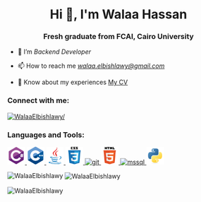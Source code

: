 <h1 align="center">Hi 👋, I'm Walaa Hassan </h1>
<h3 align="center">Fresh graduate from FCAI, Cairo University</h3>


- 🌱 I’m *Backend Developer*

- 📫 How to reach me *walaa.elbishlawy@gmail.com*

- 📄 Know about my experiences [My CV]([https://drive.google.com/file/d/1VfJPdaFUirb1-OyEmUi2rwaFZRWO48oN/view?usp=sharing](https://drive.google.com/drive/u/0/folders/1I2fYN6PUVPDXV6lrP1HcCD0TAAi2bjyE?q=parent:1I2fYN6PUVPDXV6lrP1HcCD0TAAi2bjyE%20type:pdf%20sharedwith:public))


<h3 align="left">Connect with me:</h3>
<p align="left">
<a href="https://www.linkedin.com/in/walaa-hassan-49514a223/" target="blank"><img align="center" src="https://raw.githubusercontent.com/rahuldkjain/github-profile-readme-generator/master/src/images/icons/Social/linked-in-alt.svg" alt="WalaaElbishlawy/" height="30" width="40" /></a>

<h3 align="left">Languages and Tools:</h3>
<p align="left"> <a href="https://www.w3schools.com/cs/" target="_blank" rel="noreferrer"> <img src="https://raw.githubusercontent.com/devicons/devicon/master/icons/csharp/csharp-original.svg" alt="csharp" width="40" height="40"/> </a> <a href="https://www.cprogramming.com/" target="_blank" rel="noreferrer">  </a> <a href="https://www.w3schools.com/cpp/" target="_blank" rel="noreferrer"> <img src="https://raw.githubusercontent.com/devicons/devicon/master/icons/cplusplus/cplusplus-original.svg" alt="cplusplus" width="40" height="40"/> </a> <a href="https://www.w3schools.com/cs/" target="_blank" rel="noreferrer"> <img src="https://raw.githubusercontent.com/devicons/devicon/master/icons/java/java-original.svg" alt="java" width="40" height="40"/> </a> <a href="https://www.w3schools.com/css/" target="_blank" rel="noreferrer"> <img src="https://raw.githubusercontent.com/devicons/devicon/master/icons/css3/css3-original-wordmark.svg" alt="css3" width="40" height="40"/> </a> <a href="https://dotnet.microsoft.com/" target="_blank" rel="noreferrer"> </a> <a href="https://git-scm.com/" target="_blank" rel="noreferrer"> <img src="https://www.vectorlogo.zone/logos/git-scm/git-scm-icon.svg" alt="git" width="40" height="40"/> </a> <a href="https://www.w3.org/html/" target="_blank" rel="noreferrer"> <img src="https://raw.githubusercontent.com/devicons/devicon/master/icons/html5/html5-original-wordmark.svg" alt="html5" width="40" height="40"/> </a>  <a href="https://www.microsoft.com/en-us/sql-server" target="_blank" rel="noreferrer"> <img src="https://www.svgrepo.com/show/303229/microsoft-sql-server-logo.svg" alt="mssql" width="40" height="40"/> </a> <a href="https://www.python.org" target="_blank" rel="noreferrer"> <img src="https://raw.githubusercontent.com/devicons/devicon/master/icons/python/python-original.svg" alt="python" width="40" height="40"/> </a> </p>

<p><img align="left" src="https://github-readme-stats.vercel.app/api/top-langs?username=WalaaElbishlawy&show_icons=true&locale=en&layout=compact" alt="WalaaElbishlawy" /></p>

<p>&nbsp;<img align="center" src="https://github-readme-stats.vercel.app/api?username=WalaaElbishlawy&show_icons=true&locale=en" alt="WalaaElbishlawy" /></p>

<p><img align="center" src="https://github-readme-streak-stats.herokuapp.com/?user=WalaaElbishlawy&" alt="WalaaElbishlawy" /></p>
